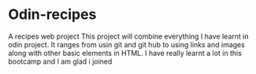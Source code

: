 # Odin-recipes
A recipes web project
This project will combine everything I have learnt in odin project. It ranges from usin git and git hub to using links and images along with other basic elements in HTML. I have really learnt a lot in this bootcamp and I am glad i joined


